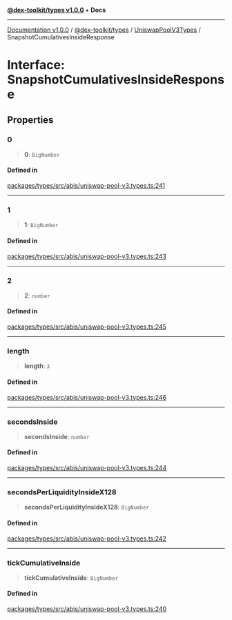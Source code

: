 [**@dex-toolkit/types v1.0.0**](../../../README.md) • **Docs**

***

[Documentation v1.0.0](../../../../../packages.md) / [@dex-toolkit/types](../../../README.md) / [UniswapPoolV3Types](../README.md) / SnapshotCumulativesInsideResponse

# Interface: SnapshotCumulativesInsideResponse

## Properties

### 0

> **0**: `BigNumber`

#### Defined in

[packages/types/src/abis/uniswap-pool-v3.types.ts:241](https://github.com/niZmosis/dex-toolkit/blob/3d8b41b44787b30fbea5de3ab4737662ffb61bc8/packages/types/src/abis/uniswap-pool-v3.types.ts#L241)

***

### 1

> **1**: `BigNumber`

#### Defined in

[packages/types/src/abis/uniswap-pool-v3.types.ts:243](https://github.com/niZmosis/dex-toolkit/blob/3d8b41b44787b30fbea5de3ab4737662ffb61bc8/packages/types/src/abis/uniswap-pool-v3.types.ts#L243)

***

### 2

> **2**: `number`

#### Defined in

[packages/types/src/abis/uniswap-pool-v3.types.ts:245](https://github.com/niZmosis/dex-toolkit/blob/3d8b41b44787b30fbea5de3ab4737662ffb61bc8/packages/types/src/abis/uniswap-pool-v3.types.ts#L245)

***

### length

> **length**: `3`

#### Defined in

[packages/types/src/abis/uniswap-pool-v3.types.ts:246](https://github.com/niZmosis/dex-toolkit/blob/3d8b41b44787b30fbea5de3ab4737662ffb61bc8/packages/types/src/abis/uniswap-pool-v3.types.ts#L246)

***

### secondsInside

> **secondsInside**: `number`

#### Defined in

[packages/types/src/abis/uniswap-pool-v3.types.ts:244](https://github.com/niZmosis/dex-toolkit/blob/3d8b41b44787b30fbea5de3ab4737662ffb61bc8/packages/types/src/abis/uniswap-pool-v3.types.ts#L244)

***

### secondsPerLiquidityInsideX128

> **secondsPerLiquidityInsideX128**: `BigNumber`

#### Defined in

[packages/types/src/abis/uniswap-pool-v3.types.ts:242](https://github.com/niZmosis/dex-toolkit/blob/3d8b41b44787b30fbea5de3ab4737662ffb61bc8/packages/types/src/abis/uniswap-pool-v3.types.ts#L242)

***

### tickCumulativeInside

> **tickCumulativeInside**: `BigNumber`

#### Defined in

[packages/types/src/abis/uniswap-pool-v3.types.ts:240](https://github.com/niZmosis/dex-toolkit/blob/3d8b41b44787b30fbea5de3ab4737662ffb61bc8/packages/types/src/abis/uniswap-pool-v3.types.ts#L240)
